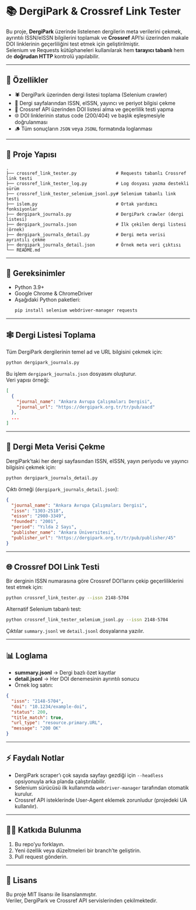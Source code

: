 # 📚 DergiPark & Crossref Link Tester

Bu proje, **DergiPark** üzerinde listelenen dergilerin meta verilerini çekmek, ayrıntılı ISSN/eISSN bilgilerini toplamak ve **Crossref** API’si üzerinden makale DOI linklerinin geçerliliğini test etmek için geliştirilmiştir.  
Selenium ve Requests kütüphaneleri kullanılarak hem **tarayıcı tabanlı** hem de **doğrudan HTTP** kontrolü yapılabilir.

---

## 🚀 Özellikler

- 🕷️ DergiPark üzerinden dergi listesi toplama (Selenium crawler)
- 🧾 Dergi sayfalarından ISSN, eISSN, yayıncı ve periyot bilgisi çekme
- 🔗 Crossref API üzerinden DOI listesi alma ve geçerlilik testi yapma
- 🌐 DOI linklerinin status code (200/404) ve başlık eşleşmesiyle doğrulanması
- 🪵 Tüm sonuçların `JSON` veya `JSONL` formatında loglanması

---

## 📁 Proje Yapısı

```
.
├── crossref_link_tester.py               # Requests tabanlı Crossref link testi
├── crossref_link_tester_log.py           # Log dosyası yazma destekli sürüm
├── crossref_link_tester_selenium_jsonl.py# Selenium tabanlı link testi
├── islem.py                              # Ortak yardımcı fonksiyonlar
├── dergipark_journals.py                 # DergiPark crawler (dergi listesi)
├── dergipark_journals.json               # İlk çekilen dergi listesi (örnek)
├── dergipark_journals_detail.py          # Dergi meta verisi ayrıntılı çekme
├── dergipark_journals_detail.json        # Örnek meta veri çıktısı
└── README.md
```

---

## 🧰 Gereksinimler

- Python 3.9+
- Google Chrome & ChromeDriver
- Aşağıdaki Python paketleri:
  ```bash
  pip install selenium webdriver-manager requests
  ```

---

## 🕸️ Dergi Listesi Toplama

Tüm DergiPark dergilerinin temel ad ve URL bilgisini çekmek için:

```bash
python dergipark_journals.py
```

Bu işlem `dergipark_journals.json` dosyasını oluşturur.  
Veri yapısı örneği:

```json
[
  {
    "journal_name": "Ankara Avrupa Çalışmaları Dergisi",
    "journal_url": "https://dergipark.org.tr/tr/pub/aacd"
  },
  ...
]
```

---

## 📝 Dergi Meta Verisi Çekme

DergiPark’taki her dergi sayfasından ISSN, eISSN, yayın periyodu ve yayıncı bilgisini çekmek için:

```bash
python dergipark_journals_detail.py
```

Çıktı örneği (`dergipark_journals_detail.json`):

```json
{
  "journal_name": "Ankara Avrupa Çalışmaları Dergisi",
  "issn": "1303-2518",
  "eissn": "2980-3349",
  "founded": "2001",
  "period": "Yılda 2 Sayı",
  "publisher_name": "Ankara Üniversitesi",
  "publisher_url": "https://dergipark.org.tr/tr/pub/publisher/45"
}
```

---

## 🌐 Crossref DOI Link Testi

Bir derginin ISSN numarasına göre Crossref DOI’larını çekip geçerliliklerini test etmek için:

```bash
python crossref_link_tester.py --issn 2148-5704
```

Alternatif Selenium tabanlı test:

```bash
python crossref_link_tester_selenium_jsonl.py --issn 2148-5704
```

Çıktılar `summary.jsonl` ve `detail.jsonl` dosyalarına yazılır.

---

## 📊 Loglama

- **summary.jsonl** → Dergi bazlı özet kayıtlar  
- **detail.jsonl** → Her DOI denemesinin ayrıntılı sonucu  
- Örnek log satırı:

```json
{
  "issn": "2148-5704",
  "doi": "10.1234/example-doi",
  "status": 200,
  "title_match": true,
  "url_type": "resource.primary.URL",
  "message": "200 OK"
}
```

---

## ⚡ Faydalı Notlar

- DergiPark scraper’ı çok sayıda sayfayı gezdiği için `--headless` opsiyonuyla arka planda çalıştırılabilir.  
- Selenium sürücüsü ilk kullanımda `webdriver-manager` tarafından otomatik kurulur.  
- Crossref API isteklerinde User-Agent eklemek zorunludur (projedeki UA kullanılır).

---

## 🧑‍💻 Katkıda Bulunma

1. Bu repo’yu forklayın.  
2. Yeni özellik veya düzeltmeleri bir branch’te geliştirin.  
3. Pull request gönderin.

---

## 📜 Lisans

Bu proje MIT lisansı ile lisanslanmıştır.  
Veriler, DergiPark ve Crossref API servislerinden çekilmektedir.
